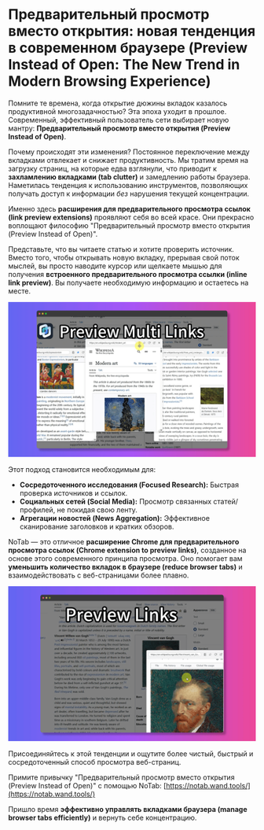 # Предварительный просмотр вместо открытия: новая тенденция в современном браузере (Preview Instead of Open: The New Trend in Modern Browsing Experience)

Помните те времена, когда открытие дюжины вкладок казалось продуктивной многозадачностью? Эта эпоха уходит в прошлое. Современный, эффективный пользователь сети выбирает новую мантру: **Предварительный просмотр вместо открытия (Preview Instead of Open)**.

Почему происходят эти изменения? Постоянное переключение между вкладками отвлекает и снижает продуктивность. Мы тратим время на загрузку страниц, на которые едва взглянули, что приводит к **захламлению вкладками (tab clutter)** и замедлению работы браузера. Наметилась тенденция к использованию инструментов, позволяющих получать доступ к информации *без* нарушения текущей концентрации.

Именно здесь **расширения для предварительного просмотра ссылок (link preview extensions)** проявляют себя во всей красе. Они прекрасно воплощают философию "Предварительный просмотр вместо открытия (Preview Instead of Open)".

Представьте, что вы читаете статью и хотите проверить источник. Вместо того, чтобы открывать новую вкладку, прерывая свой поток мыслей, вы просто наводите курсор или щелкаете мышью для получения **встроенного предварительного просмотра ссылки (inline link preview)**. Вы получаете необходимую информацию и остаетесь на месте.

![Предварительный просмотр ссылки на странице](../images/notab1.png)

Этот подход становится необходимым для:
*   **Сосредоточенного исследования (Focused Research):** Быстрая проверка источников и ссылок.
*   **Социальных сетей (Social Media):** Просмотр связанных статей/профилей, не покидая свою ленту.
*   **Агрегации новостей (News Aggregation):** Эффективное сканирование заголовков и кратких обзоров.

NoTab — это отличное **расширение Chrome для предварительного просмотра ссылок (Chrome extension to preview links)**, созданное на основе этого современного принципа просмотра. Оно помогает вам **уменьшить количество вкладок в браузере (reduce browser tabs)** и взаимодействовать с веб-страницами более плавно.

![Чистое окно предварительного просмотра NoTab](../images/notab2.png)

Присоединяйтесь к этой тенденции и ощутите более чистый, быстрый и сосредоточенный способ просмотра веб-страниц.

Примите привычку "Предварительный просмотр вместо открытия (Preview Instead of Open)" с помощью NoTab: [https://notab.wand.tools/](https://notab.wand.tools/)

Пришло время **эффективно управлять вкладками браузера (manage browser tabs efficiently)** и вернуть себе концентрацию.
